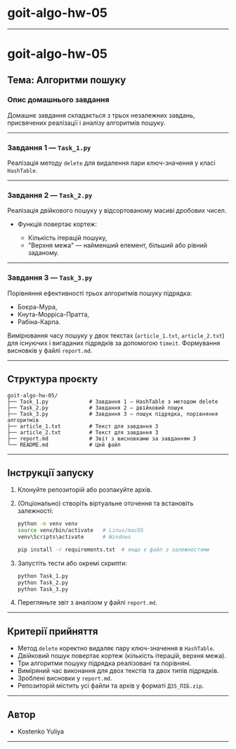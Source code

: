 # goit-algo-hw-05
---

# goit-algo-hw-05

## Тема: Алгоритми пошуку

### Опис домашнього завдання

Домашнє завдання складається з трьох незалежних завдань, присвячених реалізації і аналізу алгоритмів пошуку.

---

### Завдання 1 — `Task_1.py`

Реалізація методу `delete` для видалення пари ключ-значення у класі `HashTable`.

---

### Завдання 2 — `Task_2.py`

Реалізація двійкового пошуку у відсортованому масиві дробових чисел.

* Функція повертає кортеж:

  * Кількість ітерацій пошуку,
  * "Верхня межа" — найменший елемент, більший або рівний заданому.

---

### Завдання 3 — `Task_3.py`

Порівняння ефективності трьох алгоритмів пошуку підрядка:

* Боєра-Мура,
* Кнута-Морріса-Пратта,
* Рабіна-Карпа.

Вимірювання часу пошуку у двох текстах (`article_1.txt`, `article_2.txt`) для існуючих і вигаданих підрядків за допомогою `timeit`. Формування висновків у файлі `report.md`.

---

## Структура проєкту

```
goit-algo-hw-05/
├── Task_1.py             # Завдання 1 — HashTable з методом delete
├── Task_2.py             # Завдання 2 — двійковий пошук
├── Task_3.py             # Завдання 3 — пошук підрядка, порівняння алгоритмів
├── article_1.txt         # Текст для завдання 3
├── article_2.txt         # Текст для завдання 3
├── report.md             # Звіт з висновками за завданням 3
└── README.md             # Цей файл
```

---

## Інструкції запуску

1. Клонуйте репозиторій або розпакуйте архів.
2. (Опціонально) створіть віртуальне оточення та встановіть залежності:

   ```bash
   python -m venv venv
   source venv/bin/activate   # Linux/macOS
   venv\Scripts\activate      # Windows

   pip install -r requirements.txt  # якщо є файл з залежностями
   ```
3. Запустіть тести або окремі скрипти:

   ```bash
   python Task_1.py
   python Task_2.py
   python Task_3.py
   ```
4. Перегляньте звіт з аналізом у файлі `report.md`.

---

## Критерії прийняття

* Метод `delete` коректно видаляє пару ключ-значення в `HashTable`.
* Двійковий пошук повертає кортеж (кількість ітерацій, верхня межа).
* Три алгоритми пошуку підрядка реалізовані та порівняні.
* Виміряний час виконання для двох текстів та двох типів підрядків.
* Зроблені висновки у `report.md`.
* Репозиторій містить усі файли та архів у форматі `ДЗ5_ПІБ.zip`.

---

## Автор

* Kostenko Yuliya

---

